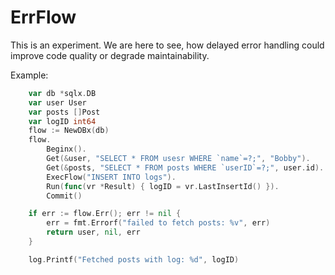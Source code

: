 # ErrFlow

This is an experiment. We are here to see, how delayed error handling could improve code quality or degrade maintainability.

Example:

```go
	var db *sqlx.DB
	var user User
	var posts []Post
	var logID int64
	flow := NewDBx(db)
	flow.
		Beginx().
		Get(&user, "SELECT * FROM usesr WHERE `name`=?;", "Bobby").
		Get(&posts, "SELECT * FROM posts WHERE `userID`=?;", user.id).
		ExecFlow("INSERT INTO logs").
		Run(func(vr *Result) { logID = vr.LastInsertId() }).
		Commit()

	if err := flow.Err(); err != nil {
		err = fmt.Errorf("failed to fetch posts: %v", err)
		return user, nil, err
	}

	log.Printf("Fetched posts with log: %d", logID)
```
